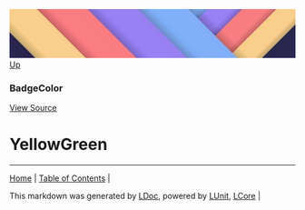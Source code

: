 ![](../Content/LDoc-banner-small.png "")
[Up](BadgeColor.md)
### BadgeColor
[View Source](BadgeColor.md)
# YellowGreen
---

[Home](../../README.md) | [Table of Contents](../../TableOfContents.md) | 


This markdown was generated by [LDoc](https://github.com/CodeSingularity/LDoc), powered by [LUnit](https://github.com/CodeSingularity/LUnit), [LCore](https://github.com/CodeSingularity/LCore) | 

